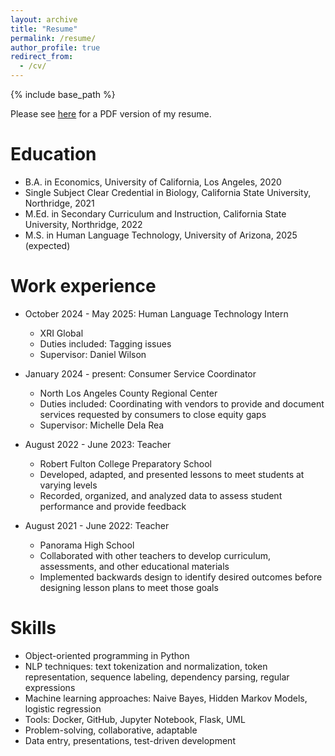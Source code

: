 ```yaml
---
layout: archive
title: "Resume"
permalink: /resume/
author_profile: true
redirect_from:
  - /cv/
---
```


{% include base_path %}

Please see [here](/files/resume.pdf) for a PDF version of my resume.

Education
======
* B.A. in Economics, University of California, Los Angeles, 2020
* Single Subject Clear Credential in Biology, California State University, Northridge, 2021
* M.Ed. in Secondary Curriculum and Instruction, California State University, Northridge, 2022
* M.S. in Human Language Technology, University of Arizona, 2025 (expected)

Work experience
======
* October 2024 - May 2025: Human Language Technology Intern
  * XRI Global
  * Duties included: Tagging issues
  * Supervisor: Daniel Wilson
  
* January 2024 - present: Consumer Service Coordinator
  * North Los Angeles County Regional Center
  * Duties included: Coordinating with vendors to provide and document services requested by consumers to close equity gaps
  * Supervisor: Michelle Dela Rea
  
* August 2022 - June 2023: Teacher
  * Robert Fulton College Preparatory School
  * Developed, adapted, and presented lessons to meet students at varying levels
  * Recorded, organized, and analyzed data to assess student performance and provide feedback
  
* August 2021 - June 2022: Teacher
  * Panorama High School
  * Collaborated with other teachers to develop curriculum, assessments, and other educational materials
  * Implemented backwards design to identify desired outcomes before designing lesson plans to meet those
goals
  
Skills
======
* Object-oriented programming in Python
* NLP techniques: text tokenization and normalization, token representation, sequence labeling, dependency
parsing, regular expressions
* Machine learning approaches: Naive Bayes, Hidden Markov Models, logistic regression
* Tools: Docker, GitHub, Jupyter Notebook, Flask, UML
* Problem-solving, collaborative, adaptable
* Data entry, presentations, test-driven development
